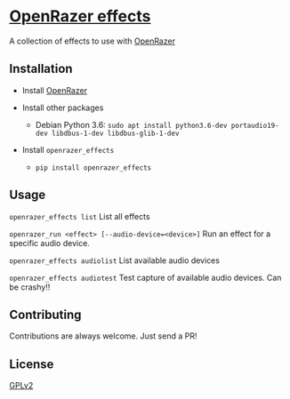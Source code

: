 # [OpenRazer effects](https://github.com/explodes/openrazer_effects)

A collection of effects to use with [OpenRazer](https://openrazer.github.io/)

## Installation

 - Install [OpenRazer](https://openrazer.github.io/)
 - Install other packages
   - Debian Python 3.6: `sudo apt install python3.6-dev portaudio19-dev libdbus-1-dev libdbus-glib-1-dev`

 - Install `openrazer_effects`
   - `pip install openrazer_effects`

## Usage

`openrazer_effects list`
List all effects

`openrazer_run <effect> [--audio-device=<device>]`
Run an effect for a specific audio device.

`openrazer_effects audiolist`
List available audio devices

`openrazer_effects audiotest`
Test capture of available audio devices. Can be crashy!!

## Contributing

Contributions are always welcome. Just send a PR!

## License

[GPLv2](https://github.com/explodes/openrazer_effects/blob/master/LICENSE)